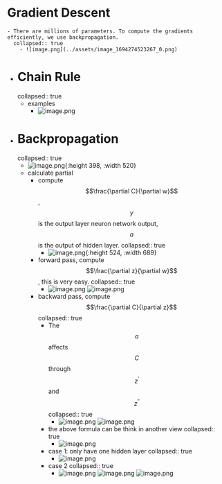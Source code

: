 # Gradient Descent
	- There are millions of parameters. To compute the gradients efficiently, we use backpropagation.
	  collapsed:: true
		- ![image.png](../assets/image_1694274523267_0.png)
- # Chain Rule
  collapsed:: true
	- examples
		- ![image.png](../assets/image_1694274659601_0.png)
- # Backpropagation
  collapsed:: true
	- ![image.png](../assets/image_1694274909668_0.png){:height 398, :width 520}
	- calculate partial
		- compute $$\frac{\partial C}{\partial w}$$, $$y$$ is the output layer neuron network output, $$a$$ is the output of hidden layer.
		  collapsed:: true
			- ![image.png](../assets/image_1694275018318_0.png){:height 524, :width 689}
		- forward pass, compute $$\frac{\partial z}{\partial w}$$, this is very easy.
		  collapsed:: true
			- ![image.png](../assets/image_1694275352125_0.png) 
			  ![image.png](../assets/image_1694275231164_0.png)
		- backward pass, compute $$\frac{\partial C}{\partial z}$$
		  collapsed:: true
			- The $$a$$ affects $$C$$ through $$z^{'}$$ and $$z^{''}$$
			  collapsed:: true
				- ![image.png](../assets/image_1694275500414_0.png)
				  ![image.png](../assets/image_1694275563327_0.png)
			- the above formula can be think in another view
			  collapsed:: true
				- ![image.png](../assets/image_1694275708830_0.png)
			- case 1: only have one hidden layer
			  collapsed:: true
				- ![image.png](../assets/image_1694275849747_0.png)
			- case 2
			  collapsed:: true
				- ![image.png](../assets/image_1694276056428_0.png)
				  ![image.png](../assets/image_1694276227687_0.png)
				  ![image.png](../assets/image_1694276334967_0.png)